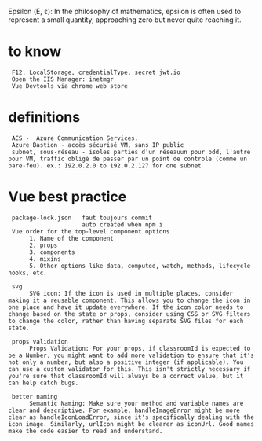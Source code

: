 Epsilon (Ε, ε): In the philosophy of mathematics, epsilon is often used to represent a small quantity, approaching zero but never quite reaching it.


#    to know
     F12, LocalStorage, credentialType, secret jwt.io
     Open the IIS Manager: inetmgr
     Vue Devtools via chrome web store


#    definitions
     ACS -  Azure Communication Services.
     Azure Bastion - accès sécurisé VM, sans IP public
     subnet, sous-réseau - isoles parties d'un réseauun pour bdd, l'autre pour VM, traffic obligé de passer par un point de controle (comme un pare-feu). ex.: 192.0.2.0 to 192.0.2.127 for one subnet 

#    Vue best practice
     package-lock.json   faut toujours commit 
                         auto created when npm i
     Vue order for the top-level component options
          1. Name of the component
          2. props
          3. components
          4. mixins
          5. Other options like data, computed, watch, methods, lifecycle hooks, etc.

     svg
          SVG icon: If the icon is used in multiple places, consider making it a reusable component. This allows you to change the icon in one place and have it update everywhere. If the icon color needs to change based on the state or props, consider using CSS or SVG filters to change the color, rather than having separate SVG files for each state.

     props validation
          Props Validation: For your props, if classroomId is expected to be a Number, you might want to add more validation to ensure that it's not only a number, but also a positive integer (if applicable). You can use a custom validator for this. This isn't strictly necessary if you're sure that classroomId will always be a correct value, but it can help catch bugs.

     better naming 
          Semantic Naming: Make sure your method and variable names are clear and descriptive. For example, handleImageError might be more clear as handleIconLoadError, since it's specifically dealing with the icon image. Similarly, urlIcon might be clearer as iconUrl. Good names make the code easier to read and understand.
     
          
          
